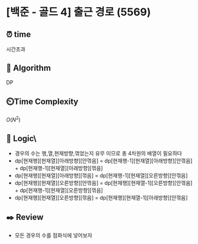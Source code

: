 # [백준 - 골드 4] 출근 경로 (5569)
 
## ⏰  **time**
시간초과

## :pushpin: **Algorithm**
DP

## ⏲️**Time Complexity**

$O(N^2)$

## :round_pushpin: **Logic**\
- 경우의 수는 행,열,현재방향,꺾었는지 유무 이므로 총 4차원의 배열이 필요하다
- dp[현재행][현재열][아래방향][안꺾음] = dp[현재행-1][현재열][아래방향][안꺾음] + dp[현재행-1][현재열][아래방향][꺾음]
- dp[현재행][현재열][아래방향][꺾음] = dp[현재행-1][현재열][오른방향][안꺾음]
- dp[현재행][현재열][오른방향][안꺾음] = dp[현재행][현재열-1][오른방향][안꺾음] + dp[현재행-1][현재열][오른방향][꺾음]
- dp[현재행][현재열][오른방향][꺾음] = dp[현재행][현재열-1][아래방향][안꺾음]

## :black_nib: **Review**
- 모든 경우의 수를 점화식에 넣어보자